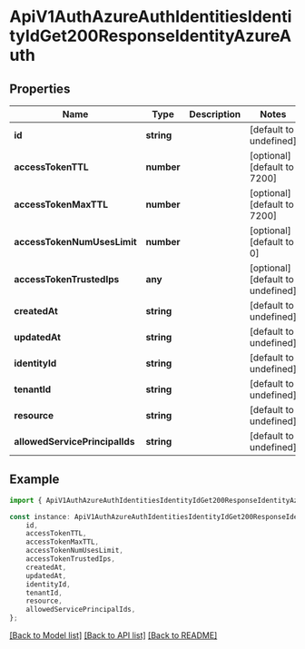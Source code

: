 # ApiV1AuthAzureAuthIdentitiesIdentityIdGet200ResponseIdentityAzureAuth


## Properties

Name | Type | Description | Notes
------------ | ------------- | ------------- | -------------
**id** | **string** |  | [default to undefined]
**accessTokenTTL** | **number** |  | [optional] [default to 7200]
**accessTokenMaxTTL** | **number** |  | [optional] [default to 7200]
**accessTokenNumUsesLimit** | **number** |  | [optional] [default to 0]
**accessTokenTrustedIps** | **any** |  | [optional] [default to undefined]
**createdAt** | **string** |  | [default to undefined]
**updatedAt** | **string** |  | [default to undefined]
**identityId** | **string** |  | [default to undefined]
**tenantId** | **string** |  | [default to undefined]
**resource** | **string** |  | [default to undefined]
**allowedServicePrincipalIds** | **string** |  | [default to undefined]

## Example

```typescript
import { ApiV1AuthAzureAuthIdentitiesIdentityIdGet200ResponseIdentityAzureAuth } from './api';

const instance: ApiV1AuthAzureAuthIdentitiesIdentityIdGet200ResponseIdentityAzureAuth = {
    id,
    accessTokenTTL,
    accessTokenMaxTTL,
    accessTokenNumUsesLimit,
    accessTokenTrustedIps,
    createdAt,
    updatedAt,
    identityId,
    tenantId,
    resource,
    allowedServicePrincipalIds,
};
```

[[Back to Model list]](../README.md#documentation-for-models) [[Back to API list]](../README.md#documentation-for-api-endpoints) [[Back to README]](../README.md)
